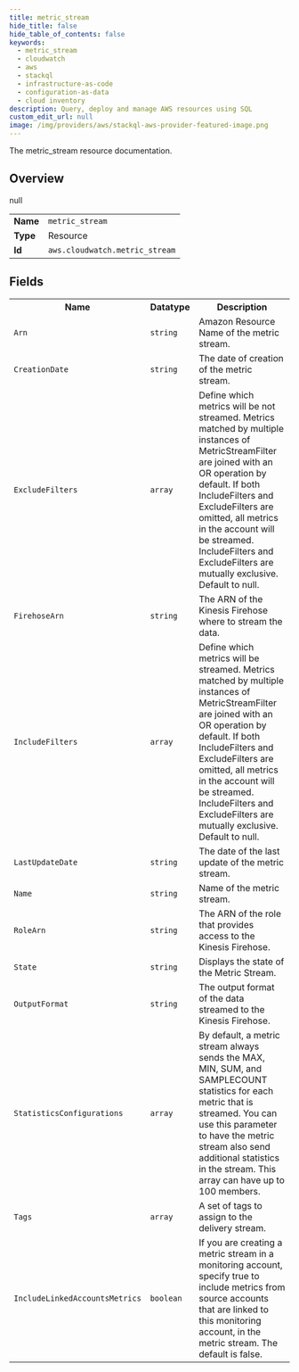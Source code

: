 ```yaml
---
title: metric_stream
hide_title: false
hide_table_of_contents: false
keywords:
  - metric_stream
  - cloudwatch
  - aws
  - stackql
  - infrastructure-as-code
  - configuration-as-data
  - cloud inventory
description: Query, deploy and manage AWS resources using SQL
custom_edit_url: null
image: /img/providers/aws/stackql-aws-provider-featured-image.png
---
```

The metric_stream resource documentation.

## Overview
<table><tbody>
<tr><td><b>Name</b></td><td><code>metric_stream</code></td></tr>
<tr><td><b>Type</b></td><td>Resource</td></tr>
null
<tr><td><b>Id</b></td><td><code>aws.cloudwatch.metric_stream</code></td></tr>
</tbody></table>

## Fields
<table><tbody>
<tr><th>Name</th><th>Datatype</th><th>Description</th></tr>
<tr><td><code>Arn</code></td><td><code>string</code></td><td>Amazon Resource Name of the metric stream.</td></tr><tr><td><code>CreationDate</code></td><td><code>string</code></td><td>The date of creation of the metric stream.</td></tr><tr><td><code>ExcludeFilters</code></td><td><code>array</code></td><td>Define which metrics will be not streamed. Metrics matched by multiple instances of MetricStreamFilter are joined with an OR operation by default. If both IncludeFilters and ExcludeFilters are omitted, all metrics in the account will be streamed. IncludeFilters and ExcludeFilters are mutually exclusive. Default to null.</td></tr><tr><td><code>FirehoseArn</code></td><td><code>string</code></td><td>The ARN of the Kinesis Firehose where to stream the data.</td></tr><tr><td><code>IncludeFilters</code></td><td><code>array</code></td><td>Define which metrics will be streamed. Metrics matched by multiple instances of MetricStreamFilter are joined with an OR operation by default. If both IncludeFilters and ExcludeFilters are omitted, all metrics in the account will be streamed. IncludeFilters and ExcludeFilters are mutually exclusive. Default to null.</td></tr><tr><td><code>LastUpdateDate</code></td><td><code>string</code></td><td>The date of the last update of the metric stream.</td></tr><tr><td><code>Name</code></td><td><code>string</code></td><td>Name of the metric stream.</td></tr><tr><td><code>RoleArn</code></td><td><code>string</code></td><td>The ARN of the role that provides access to the Kinesis Firehose.</td></tr><tr><td><code>State</code></td><td><code>string</code></td><td>Displays the state of the Metric Stream.</td></tr><tr><td><code>OutputFormat</code></td><td><code>string</code></td><td>The output format of the data streamed to the Kinesis Firehose.</td></tr><tr><td><code>StatisticsConfigurations</code></td><td><code>array</code></td><td>By default, a metric stream always sends the MAX, MIN, SUM, and SAMPLECOUNT statistics for each metric that is streamed. You can use this parameter to have the metric stream also send additional statistics in the stream. This array can have up to 100 members.</td></tr><tr><td><code>Tags</code></td><td><code>array</code></td><td>A set of tags to assign to the delivery stream.</td></tr><tr><td><code>IncludeLinkedAccountsMetrics</code></td><td><code>boolean</code></td><td>If you are creating a metric stream in a monitoring account, specify true to include metrics from source accounts that are linked to this monitoring account, in the metric stream. The default is false.</td></tr>
</tbody></table>
